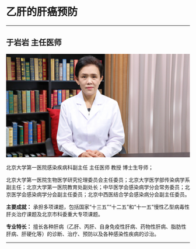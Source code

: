 # 乙肝的肝癌预防

---

## 于岩岩 主任医师

![1679371182962](image/c05_099/1679371182962.png)

北京大学第一医院感染疾病科副主任 主任医师 教授 博士生导师；

北京大学第一医院生物医学研究伦理委员会主任委员；北京大学医学部传染病学系副主任；北京大学第一医院教育处副处长；中华医学会感染病学分会常务委员；北京医学会感染病学分会副主任委员；北京中西医结合学会感染病分会副主任委员。


**主要成就：** 承担多项课题，包括国家“十三五”“十二五”和“十一五”慢性乙型病毒性肝炎治疗课题及北京市科委重大专项课题。


**专业特长：** 擅长各种肝病（乙肝、丙肝、自身免疫性肝病、药物性肝病、脂肪性肝病、肝硬化等）的诊断、治疗、预防以及各种感染性疾病的诊治。

---
